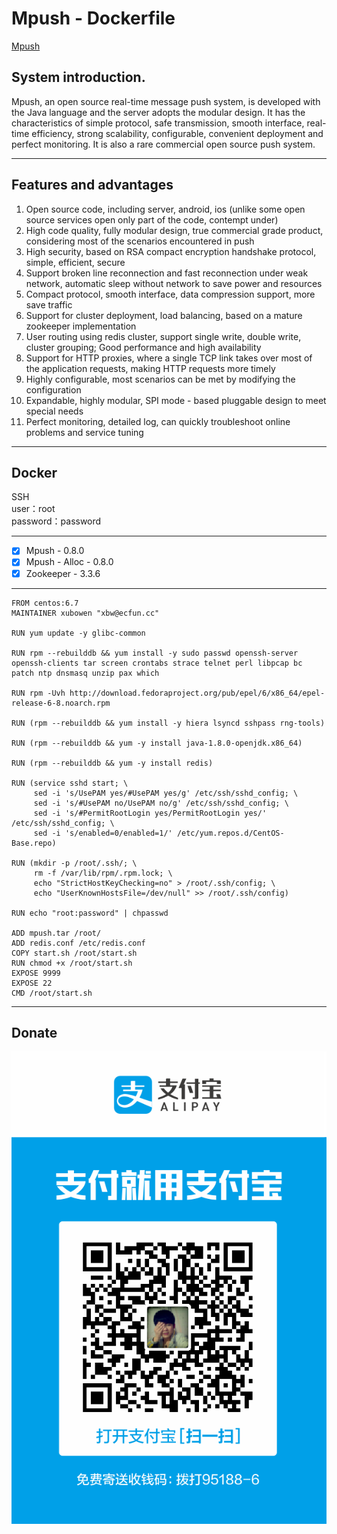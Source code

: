 # Mpush - Dockerfile

[Mpush](http://mpusher.github.io)
## System introduction.
Mpush, an open source real-time message push system, is developed with the Java language and the server adopts the modular design. It has the characteristics of simple protocol, safe transmission, smooth interface, real-time efficiency, strong scalability, configurable, convenient deployment and perfect monitoring. It is also a rare commercial open source push system.

-------

## Features and advantages
1. Open source code, including server, android, ios (unlike some open source services open only part of the code, contempt under)
2. High code quality, fully modular design, true commercial grade product, considering most of the scenarios encountered in push
3. High security, based on RSA compact encryption handshake protocol, simple, efficient, secure
4. Support broken line reconnection and fast reconnection under weak network, automatic sleep without network to save power and resources
5. Compact protocol, smooth interface, data compression support, more save traffic
6. Support for cluster deployment, load balancing, based on a mature zookeeper implementation
7. User routing using redis cluster, support single write, double write, cluster grouping; Good performance and high availability
8. Support for HTTP proxies, where a single TCP link takes over most of the application requests, making HTTP requests more timely
9. Highly configurable, most scenarios can be met by modifying the configuration
10. Expandable, highly modular, SPI mode - based pluggable design to meet special needs
11. Perfect monitoring, detailed log, can quickly troubleshoot online problems and service tuning

-------

## Docker
 
SSH <br>
user：root <br>
password：password <br>

-------

* [x] Mpush - 0.8.0 <br>
* [x] Mpush - Alloc - 0.8.0 <br>
* [x] Zookeeper - 3.3.6 <br>
-------

```
FROM centos:6.7
MAINTAINER xubowen "xbw@ecfun.cc"

RUN yum update -y glibc-common

RUN rpm --rebuilddb && yum install -y sudo passwd openssh-server openssh-clients tar screen crontabs strace telnet perl libpcap bc patch ntp dnsmasq unzip pax which

RUN rpm -Uvh http://download.fedoraproject.org/pub/epel/6/x86_64/epel-release-6-8.noarch.rpm

RUN (rpm --rebuilddb && yum install -y hiera lsyncd sshpass rng-tools)

RUN (rpm --rebuilddb && yum -y install java-1.8.0-openjdk.x86_64)

RUN (rpm --rebuilddb && yum -y install redis)

RUN (service sshd start; \
	 sed -i 's/UsePAM yes/#UsePAM yes/g' /etc/ssh/sshd_config; \
	 sed -i 's/#UsePAM no/UsePAM no/g' /etc/ssh/sshd_config; \
	 sed -i 's/#PermitRootLogin yes/PermitRootLogin yes/' /etc/ssh/sshd_config; \
	 sed -i 's/enabled=0/enabled=1/' /etc/yum.repos.d/CentOS-Base.repo)

RUN (mkdir -p /root/.ssh/; \
	 rm -f /var/lib/rpm/.rpm.lock; \
	 echo "StrictHostKeyChecking=no" > /root/.ssh/config; \
	 echo "UserKnownHostsFile=/dev/null" >> /root/.ssh/config)

RUN echo "root:password" | chpasswd

ADD mpush.tar /root/
ADD redis.conf /etc/redis.conf
COPY start.sh /root/start.sh
RUN chmod +x /root/start.sh
EXPOSE 9999
EXPOSE 22
CMD /root/start.sh

```

-------

## Donate
![](https://github.com/xbw12138/dockerfile_mpush/blob/master/alipay.png)
